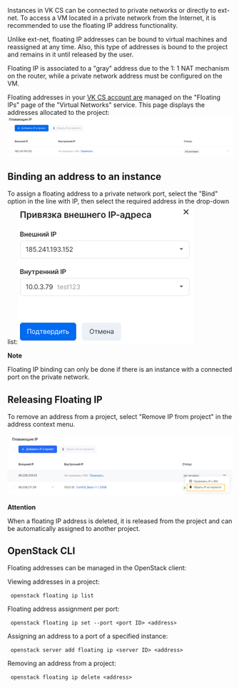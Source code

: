 Instances in VK CS can be connected to private networks or directly to ext-net. To access a VM located in a private network from the Internet, it is recommended to use the floating IP address functionality.

Unlike ext-net, floating IP addresses can be bound to virtual machines and reassigned at any time. Also, this type of addresses is bound to the project and remains in it until released by the user.

Floating IP is associated to a "gray" address due to the 1: 1 NAT mechanism on the router, while a private network address must be configured on the VM.

Floating addresses in your [VK CS account are](https://mcs.mail.ru/app/services/infra/routers/) managed on the "Floating IPs" page of the "Virtual Networks" service. This page displays the addresses allocated to the project:![](./assets/1598291459714-snimok-ekrana-2020-08-24-v-20.50.50.png)

Binding an address to an instance
---------------------------------

To assign a floating address to a private network port, select the "Bind" option in the line with IP, then select the required address in the drop-down list:![](./assets/1598291631383-snimok-ekrana-2020-08-24-v-20.53.06.png)

**Note**

Floating IP binding can only be done if there is an instance with a connected port on the private network.

Releasing Floating IP
---------------------

To remove an address from a project, select "Remove IP from project" in the address context menu.

![](./assets/1598307738974-1598307738974.png)

**Attention**

When a floating IP address is deleted, it is released from the project and can be automatically assigned to another project.

OpenStack CLI
-------------

Floating addresses can be managed in the OpenStack client:

Viewing addresses in a project:

```
 openstack floating ip list
```

Floating address assignment per port:

```
 openstack floating ip set --port <port ID> <address>
```

Assigning an address to a port of a specified instance:

```
 openstack server add floating ip <server ID> <address>
```

Removing an address from a project:

```
 openstack floating ip delete <address>
```